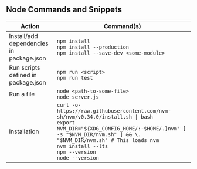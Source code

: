 ## Node Commands and Snippets
| Action                                   | Command(s)                                                                                                                                                                                                                                                                   |
|------------------------------------------|------------------------------------------------------------------------------------------------------------------------------------------------------------------------------------------------------------------------------------------------------------------------------|
| Install/add dependencies in package.json | `npm install`<br/>`npm install --production`<br/>`npm install --save-dev <some-module>`                                                                                                                                                                                      |
| Run scripts defined in package.json      | `npm run <script>`<br/>`npm run test`                                                                                                                                                                                                                                        |
| Run a file                               | `node <path-to-some-file>`<br/>`node server.js`                                                                                                                                                                                                                              |
| Installation                             | `curl -o- https://raw.githubusercontent.com/nvm-sh/nvm/v0.34.0/install.sh \| bash`<br/>`export NVM_DIR="${XDG_CONFIG_HOME/:-$HOME/.}nvm" [ -s "$NVM_DIR/nvm.sh" ] && \. "$NVM_DIR/nvm.sh" # This loads nvm`<br/>`nvm install --lts`<br/>`npm --version`<br/>`node --version` |

